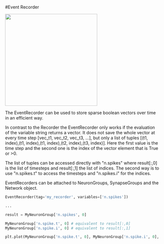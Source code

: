 #Event Recorder

<img width="300" src="https://raw.githubusercontent.com/trieschlab/PymoNNto/Images/Event_Recorder.png"><br>

The EventRecorder can be used to store sparse boolean vectors over time in an efficient way.

In contrast to the Recorder the EventRecorder only works if the evaluation of the variable string returns a vector.
It does not save the whole vector at every time step [vec_t1, vec_t2, vec_t3, ...], but only a list of tuples [(t1, index),(t1, index),(t1, index),(t2, index),(t3, index)]. 
Here the first value is the time step and the second one is the index of the vector element that is True or >0.

The list of tuples can be accessed directly with "n.spikes" where result[:,0] is the list of timesteps and result[:,1] the list of indices. 
The second way is to use "n.spikes.t" to access the timesteps and "n.spikes.i" for the indices.

EventRecorders can be attached to NeuronGroups, SynapseGroups and the Network object.

```python
EventRecorder(tag='my_recorder', variables=['n.spikes'])

...

result = MyNeuronGroup['n.spikes', 0]

MyNeuronGroup['n.spike.t', 0] # equivalent to result[:,0]
MyNeuronGroup['n.spike.i', 0] # equivalent to result[:,1]

plt.plot(MyNeuronGroup['n.spike.t', 0], MyNeuronGroup['n.spike.i', 0], '.k')
```
